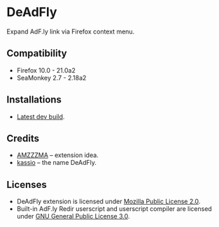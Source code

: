 # DeAdFly

Expand AdF.ly link via Firefox context menu.

## Compatibility

* Firefox 10.0 - 21.0a2
* SeaMonkey 2.7 - 2.18a2

## Installations

* [Latest dev build](http://dl.dropbox.com/u/120550/extensions/deadfly/deadfly.xpi).

## Credits

* [AMZZZMA](http://www.kaskus.co.id/profile/3127056) &ndash; extension idea.
* [kassio](http://dead.altervista.org/) &ndash; the name DeAdFly.

## Licenses

* DeAdFly extension is licensed under [Mozilla Public License 2.0](http://www.mozilla.org/MPL/2.0/).
* Built-in AdF.ly Redir userscript and userscript compiler are licensed under [GNU General Public License 3.0](http://www.gnu.org/licenses/gpl-3.0.html).